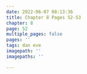 ```yaml
---
date: 2022-06-07 08:13:36
title: Chapter 8 Pages 52-53
chapter: 8
page: 52
multiple_pages: false
pages: ''
tags: dan eve
imagepath: ''
imagepaths: ''

---
```

